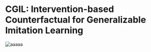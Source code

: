 # CGIL: Intervention-based Counterfactual for Generalizable Imitation Learning
![aaaaa](https://github.com/user-attachments/assets/631a9751-dad3-4065-8368-40e99cd89f53)
